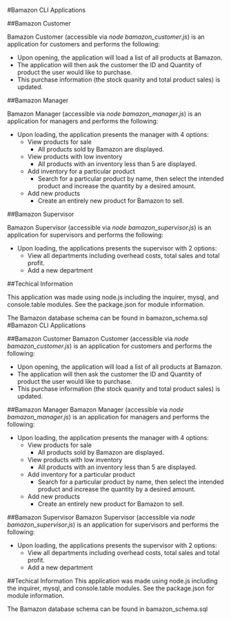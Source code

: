 #Bamazon CLI Applications

##Bamazon Customer

Bamazon Customer (accessible via *node bamazon_customer.js*) is an application for customers and performs the following:

* Upon opening, the application will load a list of all products at Bamazon.
* The application will then ask the customer the ID and Quantity of product the user would like to purchase.
* This purchase information (the stock quanity and total product sales) is updated.

##Bamazon Manager

Bamazon Manager (accessible via *node bamazon_manager.js*) is an application for managers and performs the following:

* Upon loading, the application presents the manager with 4 options:
	* View products for sale
		* All products sold by Bamazon are displayed.
	* View products with low inventory
		* All products with an inventory less than 5 are displayed.
	* Add inventory for a particular product
		* Search for a particular product by name, then select the intended product and increase the quantity by a desired amount.
	* Add new products
		* Create an entirely new product for Bamazon to sell.

##Bamazon Supervisor

Bamazon Supervisor (accessible via *node bamazon_supervisor.js*) is an application for supervisors and performs the following:

* Upon loading, the applications presents the supervisor with 2 options:
	* View all departments including overhead costs, total sales and total profit.
	* Add a new department

##Techical Information

This application was made using node.js including the inquirer, mysql, and console.table modules.  See the package.json for module information.

The Bamazon database schema can be found in bamazon_schema.sql #Bamazon CLI Applications

##Bamazon Customer
Bamazon Customer (accessible via *node bamazon_customer.js*) is an application for customers and performs the following:

* Upon opening, the application will load a list of all products at Bamazon.
* The application will then ask the customer the ID and Quantity of product the user would like to purchase.
* This purchase information (the stock quanity and total product sales) is updated.

##Bamazon Manager
Bamazon Manager (accessible via *node bamazon_manager.js*) is an application for managers and performs the following:

* Upon loading, the application presents the manager with 4 options:
	* View products for sale
		* All products sold by Bamazon are displayed.
	* View products with low inventory
		* All products with an inventory less than 5 are displayed.
	* Add inventory for a particular product
		* Search for a particular product by name, then select the intended product and increase the quantity by a desired amount.
	* Add new products
		* Create an entirely new product for Bamazon to sell.

##Bamazon Supervisor
Bamazon Supervisor (accessible via *node bamazon_supervisor.js*) is an application for supervisors and performs the following:

* Upon loading, the applications presents the supervisor with 2 options:
	* View all departments including overhead costs, total sales and total profit.
	* Add a new department

##Techical Information
This application was made using node.js including the inquirer, mysql, and console.table modules.  See the package.json for module information.

The Bamazon database schema can be found in bamazon_schema.sql 
